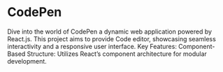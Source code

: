 # CodePen
Dive into the world of CodePen a dynamic web application powered by React.js. This project aims to provide Code editor, showcasing seamless interactivity and a responsive user interface.  Key Features:  Component-Based Structure: Utilizes React’s component architecture for modular development. 
